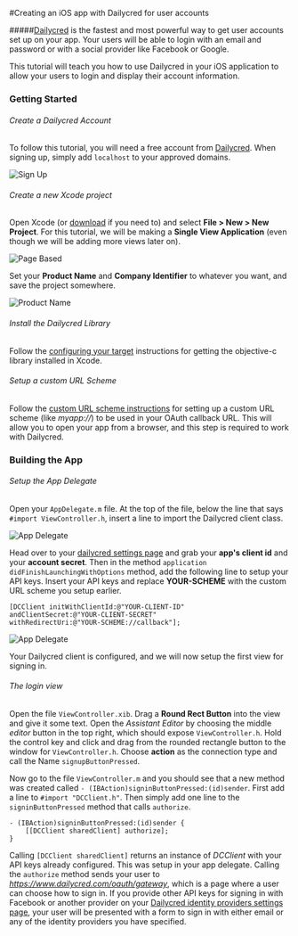 #Creating an iOS app with Dailycred for user accounts

#####[Dailycred](https://www.dailycred.com/) is the fastest and most powerful way to get user accounts set up on your app. Your users will be able to login with an email and password or with a social provider like Facebook or Google.

This tutorial will teach you how to use Dailycred in your iOS application to allow your users to login and display their account information.

### Getting Started

###### Create a Dailycred Account

To follow this tutorial, you will need a free account from [Dailycred](https://www.dailycred.com/). When signing up, simply add `localhost` to your approved domains.

![Sign Up](https://raw.github.com/dailycred/objective-dc/master/docs/signup_dc.png)

###### Create a new Xcode project

Open Xcode (or [download](https://itunes.apple.com/us/app/xcode/id497799835?ls=1&mt=12) if you need to) and select **File > New > New Project**. For this tutorial, we will be making a **Single View Application** (even though we will be adding more views later on).

![Page Based](https://raw.github.com/dailycred/objective-dc/master/docs/single_view.png)

Set your **Product Name** and **Company Identifier** to whatever you want, and save the project somewhere.

![Product Name](https://raw.github.com/dailycred/objective-dc/master/docs/product_name.png)



###### Install the Dailycred Library

Follow the [configuring your target](https://github.com/dailycred/objective-dc#installation) instructions for getting the objective-c library installed in Xcode.

###### Setup a custom URL Scheme

Follow the [custom URL scheme instructions](https://github.com/dailycred/objective-dc#custom-url-scheme) for setting up a custom URL scheme (like *myapp://*) to be used in your OAuth callback URL. This will allow you to open your app from a browser, and this step is required to work with Dailycred.

### Building the App

###### Setup the App Delegate

Open your `AppDelegate.m` file. At the top of the file, below the line that says `#import ViewController.h`, insert a line to import the Dailycred client class.

![App Delegate](https://raw.github.com/dailycred/objective-dc/master/docs/app_delegate_1.png)

Head over to your [dailycred settings page](https://www.dailycred.com/admin/settings) and grab your **app's client id** and your **account secret**. Then in the method `application didFinishLaunchingWithOptions` method, add the following line to setup your API keys. Insert your API keys and replace **YOUR-SCHEME** with the custom URL scheme you setup earlier.
	
	[DCClient initWithClientId:@"YOUR-CLIENT-ID" 	andClientSecret:@"YOUR-CLIENT-SECRET" 
	withRedirectUri:@"YOUR-SCHEME://callback"];
	
![App Delegate](https://raw.github.com/dailycred/objective-dc/master/docs/client_init.png)

Your Dailycred client is configured, and we will now setup the first view for signing in.

###### The login view

Open the file `ViewController.xib`. Drag a **Round Rect Button** into the view and give it some text. Open the *Assistant Editor* by choosing the middle *editor* button in the top right, which should expose `ViewController.h`. Hold the control key and click and drag from the rounded rectangle button to the window for `ViewController.h`. Choose **action** as the connection type and call the Name `signupButtonPressed`.

Now go to the file `ViewController.m` and you should see that a new method was created called `- (IBAction)signinButtonPressed:(id)sender`. First add a line to `#import "DCClient.h"`. Then simply add one line to the `signinButtonPressed` method that calls `authorize`.

	- (IBAction)signinButtonPressed:(id)sender {
    	[[DCClient sharedClient] authorize];
	} 
	
Calling `[DCClient sharedClient]` returns an instance of *DCClient* with your API keys already configured. This was setup in your app delegate. Calling the `authorize` method sends your user to *https://www.dailycred.com/oauth/gateway*, which is a page where a user can choose how to sign in. If you provide other API keys for signing in with Facebook or another provider on your [Dailycred identity providers settings page](https://www.dailycred.com/admin/settings/identity-providers), your user will be presented with a form to sign in with either email or any of the identity providers you have specified.